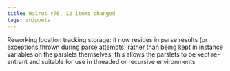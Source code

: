 ```yaml
---
title: Walrus r76, 12 items changed
tags: snippets
---
```


Reworking location tracking storage: it now resides in parse results (or exceptions thrown during parse attempts) rather than being kept in instance variables on the parslets themselves; this allows the parslets to be kept re-entrant and suitable for use in threaded or recursive environments
